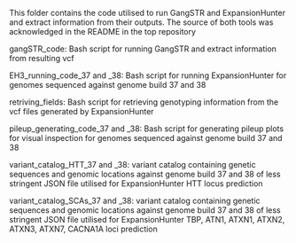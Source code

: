 This folder contains the code utilised to run GangSTR and ExpansionHunter and extract information from their outputs. The source of both tools was acknowledged in the README in the top repository

gangSTR_code: Bash script for running GangSTR and extract information from resulting vcf

EH3_running_code_37 and _38: Bash script for running ExpansionHunter for genomes sequenced against genome build 37 and 38

retriving_fields: Bash script for retrieving genotyping information from the vcf files generated by ExpansionHunter

pileup_generating_code_37 and _38: Bash script for generating pileup plots for visual inspection for genomes sequenced against genome build 37 and 38

variant_catalog_HTT_37 and _38: variant catalog containing genetic sequences and genomic locations against genome build 37 and 38 of less stringent JSON file utilised for ExpansionHunter HTT locus prediction

variant_catalog_SCAs_37 and _38: variant catalog containing genetic sequences and genomic locations against genome build 37 and 38 of less stringent JSON file utilised for ExpansionHunter TBP, ATN1, ATXN1, ATXN2, ATXN3, ATXN7, CACNA1A loci prediction
